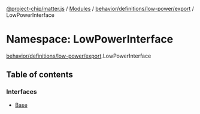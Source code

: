 [@project-chip/matter.js](../README.md) / [Modules](../modules.md) / [behavior/definitions/low-power/export](behavior_definitions_low_power_export.md) / LowPowerInterface

# Namespace: LowPowerInterface

[behavior/definitions/low-power/export](behavior_definitions_low_power_export.md).LowPowerInterface

## Table of contents

### Interfaces

- [Base](../interfaces/behavior_definitions_low_power_export.LowPowerInterface.Base.md)
